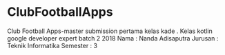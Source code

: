 # ClubFootballApps
Club Football Apps-master submission pertama kelas kade .
Kelas kotlin google developer expert batch 2 2018
Nama     : Nanda Adisaputra
Jurusan  : Teknik Informatika
Semester : 3
